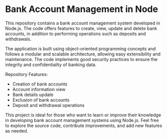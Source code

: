 # Bank Account Management in Node

This repository contains a bank account management system developed in Node.js. The code offers features to create, view, update and delete bank accounts, in addition to performing operations such as deposits and withdrawals.

The application is built using object-oriented programming concepts and follows a modular and scalable architecture, allowing easy extensibility and maintenance. The code implements good security practices to ensure the integrity and confidentiality of banking data.

Repository Features:

* Creation of bank accounts
* Account information view
* Bank details update
* Exclusion of bank accounts
* Deposit and withdrawal operations

This project is ideal for those who want to learn or improve their knowledge in developing bank account management systems using Node.js. Feel free to explore the source code, contribute improvements, and add new features as needed.



